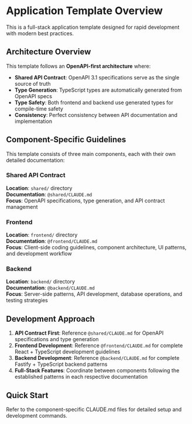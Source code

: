 # Application Template Overview

This is a full-stack application template designed for rapid development with modern best practices.

## Architecture Overview

This template follows an **OpenAPI-first architecture** where:

- **Shared API Contract**: OpenAPI 3.1 specifications serve as the single source of truth
- **Type Generation**: TypeScript types are automatically generated from OpenAPI specs
- **Type Safety**: Both frontend and backend use generated types for compile-time safety
- **Consistency**: Perfect consistency between API documentation and implementation

## Component-Specific Guidelines

This template consists of three main components, each with their own detailed documentation:

### Shared API Contract

**Location**: `shared/` directory  
**Documentation**: `@shared/CLAUDE.md`  
**Focus**: OpenAPI specifications, type generation, and API contract management

### Frontend

**Location**: `frontend/` directory  
**Documentation**: `@frontend/CLAUDE.md`  
**Focus**: Client-side coding guidelines, component architecture, UI patterns, and development workflow

### Backend

**Location**: `backend/` directory  
**Documentation**: `@backend/CLAUDE.md`  
**Focus**: Server-side patterns, API development, database operations, and testing strategies

## Development Approach

1. **API Contract First**: Reference `@shared/CLAUDE.md` for OpenAPI specifications and type generation
2. **Frontend Development**: Reference `@frontend/CLAUDE.md` for complete React + TypeScript development guidelines
3. **Backend Development**: Reference `@backend/CLAUDE.md` for complete Fastify + TypeScript backend patterns
4. **Full-Stack Features**: Coordinate between components following the established patterns in each respective documentation

## Quick Start

Refer to the component-specific CLAUDE.md files for detailed setup and development commands.
